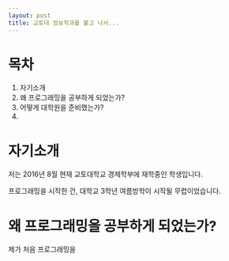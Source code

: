 ```yaml
---
layout: post
title: 교토대 정보학과를 붙고 나서...
---
```


# 목차
1. 자기소개
2. 왜 프로그래밍을 공부하게 되었는가?
3. 어떻게 대학원을 준비했는가?
4. 

# 자기소개

저는 2016년 8월 현재 교토대학교 경제학부에 재학중인 학생입니다.

프로그래밍을 시작한 건, 대학교 3학년 여름방학이 시작될 무렵이었습니다.

# 왜 프로그래밍을 공부하게 되었는가?

제가 처음 프로그래밍을

